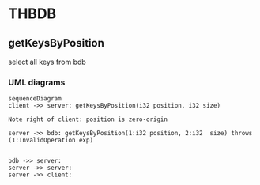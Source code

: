 # THBDB


## getKeysByPosition

select all keys from bdb


### UML diagrams

```mermaid
sequenceDiagram
client ->> server: getKeysByPosition(i32 position, i32 size)

Note right of client: position is zero-origin

server ->> bdb: getKeysByPosition(1:i32 position, 2:i32  size) throws (1:InvalidOperation exp)


bdb ->> server: 
server ->> server: 
server ->> client: 



```

<!--stackedit_data:
eyJoaXN0b3J5IjpbLTEzMDIwNjA2OCwxNDc5MTU3Njk0LC0xOD
I4ODA0MTU5XX0=
-->